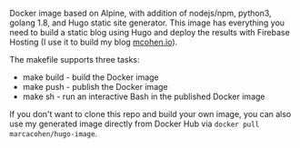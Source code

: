Docker image based on Alpine, with addition of nodejs/npm, python3, golang 1.8,
and Hugo static site generator. This image has everything you need to build
a static blog using Hugo and deploy the results with Firebase Hosting
(I use it to build my blog [mcohen.io](https://www.mcohen.io)).

The makefile supports three tasks:

* make build - build the Docker image
* make push - publish the Docker image
* make sh - run an interactive Bash in the published Docker image

If you don't want to clone this repo and build your own image, you can also use my generated image directly 
from Docker Hub via ```docker pull marcacohen/hugo-image```.
